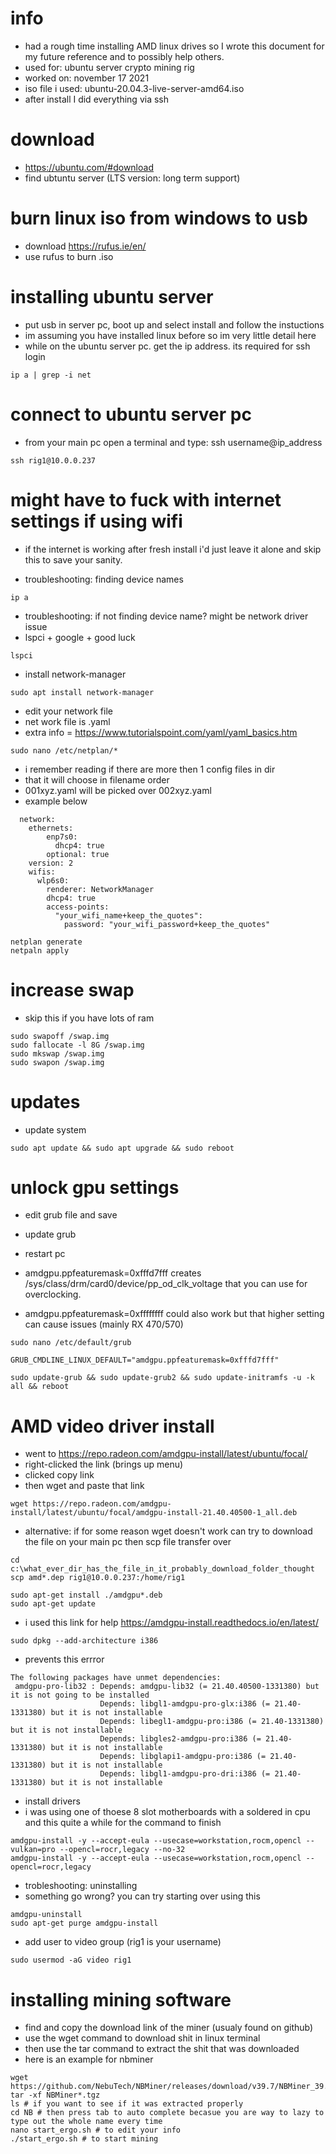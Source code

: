 # info
- had a rough time installing AMD linux drives so I wrote this document for my future reference and to possibly help others.
- used for: ubuntu server crypto mining rig
- worked on: november 17 2021
- iso file i used: ubuntu-20.04.3-live-server-amd64.iso
- after install I did everything via ssh

# download
- https://ubuntu.com/#download
- find ubtuntu server (LTS version: long term support)

# burn linux iso from windows to usb
- download https://rufus.ie/en/
- use rufus to burn .iso

# installing ubuntu server
- put usb in server pc, boot up and select install and follow the instuctions
- im assuming you have installed linux before so im very little detail here
- while on the ubuntu server pc. get the ip address. its required for ssh login
```
ip a | grep -i net
```

# connect to ubuntu server pc
- from your main pc open a terminal and type: ssh username@ip_address
```
ssh rig1@10.0.0.237
```

# might have to fuck with internet settings if using wifi
- if the internet is working after fresh install i'd just leave it alone and skip this to save your sanity.

- troubleshooting: finding device names
```
ip a
```

- troubleshooting: if not finding device name? might be network driver issue
- lspci + google + good luck
```
lspci
```

- install network-manager

```
sudo apt install network-manager
```

- edit your network file
- net work file is .yaml
- extra info = https://www.tutorialspoint.com/yaml/yaml_basics.htm
```
sudo nano /etc/netplan/*
```
- i remember reading if there are more then 1 config files in dir
- that it will choose in filename order
- 001xyz.yaml will be picked over 002xyz.yaml
- example below
```
  network:
    ethernets:
        enp7s0:
          dhcp4: true
        optional: true
    version: 2
    wifis:
      wlp6s0:
        renderer: NetworkManager
        dhcp4: true
        access-points:
          "your_wifi_name+keep_the_quotes":
            password: "your_wifi_password+keep_the_quotes"   
```

```
netplan generate
netpaln apply
```

# increase swap
- skip this if you have lots of ram

```
sudo swapoff /swap.img
sudo fallocate -l 8G /swap.img
sudo mkswap /swap.img
sudo swapon /swap.img
```

# updates
- update system
```
sudo apt update && sudo apt upgrade && sudo reboot
```

# unlock gpu settings
- edit grub file and save
- update grub
- restart pc

- amdgpu.ppfeaturemask=0xfffd7fff creates /sys/class/drm/card0/device/pp_od_clk_voltage that you can use for overclocking.
- amdgpu.ppfeaturemask=0xffffffff could also work but that higher setting can cause issues (mainly RX 470/570)

```
sudo nano /etc/default/grub
```

```
GRUB_CMDLINE_LINUX_DEFAULT="amdgpu.ppfeaturemask=0xfffd7fff"
```

```
sudo update-grub && sudo update-grub2 && sudo update-initramfs -u -k all && reboot
```

# AMD video driver install
- went to https://repo.radeon.com/amdgpu-install/latest/ubuntu/focal/
- right-clicked the link (brings up menu)
- clicked copy link 
- then wget and paste that link

```
wget https://repo.radeon.com/amdgpu-install/latest/ubuntu/focal/amdgpu-install-21.40.40500-1_all.deb
```

- alternative: if for some reason wget doesn't work can try to download the file on your main pc then scp file transfer over

```
cd c:\what_ever_dir_has_the_file_in_it_probably_download_folder_thought
scp amd*.dep rig1@10.0.0.237:/home/rig1
```

```
sudo apt-get install ./amdgpu*.deb
sudo apt-get update
```

- i used this link for help https://amdgpu-install.readthedocs.io/en/latest/


```
sudo dpkg --add-architecture i386
```

- prevents this errror
```
The following packages have unmet dependencies:
 amdgpu-pro-lib32 : Depends: amdgpu-lib32 (= 21.40.40500-1331380) but it is not going to be installed
                    Depends: libgl1-amdgpu-pro-glx:i386 (= 21.40-1331380) but it is not installable
                    Depends: libegl1-amdgpu-pro:i386 (= 21.40-1331380) but it is not installable
                    Depends: libgles2-amdgpu-pro:i386 (= 21.40-1331380) but it is not installable
                    Depends: libglapi1-amdgpu-pro:i386 (= 21.40-1331380) but it is not installable
                    Depends: libgl1-amdgpu-pro-dri:i386 (= 21.40-1331380) but it is not installable

```

- install drivers
- i was using one of thoese 8 slot motherboards with a soldered in cpu and this quite a while for the command to finish
```
amdgpu-install -y --accept-eula --usecase=workstation,rocm,opencl --vulkan=pro --opencl=rocr,legacy --no-32 
amdgpu-install -y --accept-eula --usecase=workstation,rocm,opencl --opencl=rocr,legacy
```


- trobleshooting: uninstalling
- something go wrong? you can try starting over using this
```
amdgpu-uninstall
sudo apt-get purge amdgpu-install
```


- add user to video group  (rig1 is your username)
```
sudo usermod -aG video rig1
```




# installing mining software
- find and copy the download link of the miner (usualy found on github)
- use the wget command to download shit in linux terminal
- then use the tar command to extract the shit that was downloaded
- here is an example for nbminer

```
wget https://github.com/NebuTech/NBMiner/releases/download/v39.7/NBMiner_39.7_Linux.tgz
tar -xf NBMiner*.tgz
ls # if you want to see if it was extracted properly
cd NB # then press tab to auto complete becasue you are way to lazy to type out the whole name every time
nano start_ergo.sh # to edit your info
./start_ergo.sh # to start mining
```




